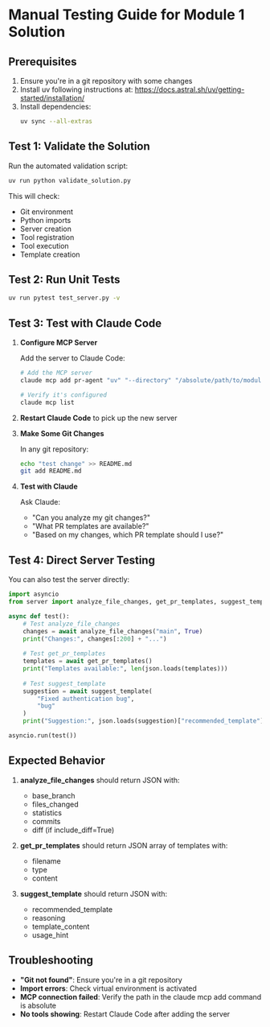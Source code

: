 # Manual Testing Guide for Module 1 Solution

## Prerequisites

1. Ensure you're in a git repository with some changes
2. Install uv following instructions at: https://docs.astral.sh/uv/getting-started/installation/
3. Install dependencies:
   ```bash
   uv sync --all-extras
   ```

## Test 1: Validate the Solution

Run the automated validation script:
```bash
uv run python validate_solution.py
```

This will check:
- Git environment
- Python imports
- Server creation
- Tool registration
- Tool execution
- Template creation

## Test 2: Run Unit Tests

```bash
uv run pytest test_server.py -v
```

## Test 3: Test with Claude Code

1. **Configure MCP Server**
   
   Add the server to Claude Code:
   ```bash
   # Add the MCP server
   claude mcp add pr-agent "uv" "--directory" "/absolute/path/to/module1/solution" "run" "server.py"
   
   # Verify it's configured
   claude mcp list
   ```

2. **Restart Claude Code** to pick up the new server

3. **Make Some Git Changes**
   
   In any git repository:
   ```bash
   echo "test change" >> README.md
   git add README.md
   ```

4. **Test with Claude**
   
   Ask Claude:
   - "Can you analyze my git changes?"
   - "What PR templates are available?"
   - "Based on my changes, which PR template should I use?"

## Test 4: Direct Server Testing

You can also test the server directly:

```python
import asyncio
from server import analyze_file_changes, get_pr_templates, suggest_template

async def test():
    # Test analyze_file_changes
    changes = await analyze_file_changes("main", True)
    print("Changes:", changes[:200] + "...")
    
    # Test get_pr_templates
    templates = await get_pr_templates()
    print("Templates available:", len(json.loads(templates)))
    
    # Test suggest_template
    suggestion = await suggest_template(
        "Fixed authentication bug", 
        "bug"
    )
    print("Suggestion:", json.loads(suggestion)["recommended_template"]["type"])

asyncio.run(test())
```

## Expected Behavior

1. **analyze_file_changes** should return JSON with:
   - base_branch
   - files_changed
   - statistics
   - commits
   - diff (if include_diff=True)

2. **get_pr_templates** should return JSON array of templates with:
   - filename
   - type
   - content

3. **suggest_template** should return JSON with:
   - recommended_template
   - reasoning
   - template_content
   - usage_hint

## Troubleshooting

- **"Git not found"**: Ensure you're in a git repository
- **Import errors**: Check virtual environment is activated
- **MCP connection failed**: Verify the path in the claude mcp add command is absolute
- **No tools showing**: Restart Claude Code after adding the server